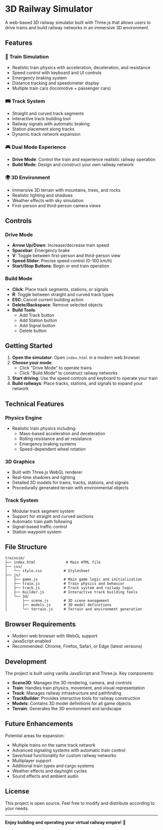 # 3D Railway Simulator

A web-based 3D railway simulator built with Three.js that allows users to drive trains and build railway networks in an immersive 3D environment.

## Features

### 🚂 Train Simulation
- Realistic train physics with acceleration, deceleration, and resistance
- Speed control with keyboard and UI controls
- Emergency braking system
- Distance tracking and speedometer display
- Multiple train cars (locomotive + passenger cars)

### 🛤️ Track System
- Straight and curved track segments
- Interactive track building tool
- Railway signals with automatic braking
- Station placement along tracks
- Dynamic track network expansion

### 🎮 Dual Mode Experience
- **Drive Mode**: Control the train and experience realistic railway operation
- **Build Mode**: Design and construct your own railway network

### 🌍 3D Environment
- Immersive 3D terrain with mountains, trees, and rocks
- Realistic lighting and shadows
- Weather effects with sky simulation
- First-person and third-person camera views

## Controls

### Drive Mode
- **Arrow Up/Down**: Increase/decrease train speed
- **Spacebar**: Emergency brake
- **V**: Toggle between first-person and third-person view
- **Speed Slider**: Precise speed control (0-100 km/h)
- **Start/Stop Buttons**: Begin or end train operation

### Build Mode
- **Click**: Place track segments, stations, or signals
- **R**: Toggle between straight and curved track types
- **ESC**: Cancel current building action
- **Delete/Backspace**: Remove selected objects
- **Build Tools**: 
  - Add Track button
  - Add Station button  
  - Add Signal button
  - Delete button

## Getting Started

1. **Open the simulator**: Open `index.html` in a modern web browser
2. **Choose your mode**: 
   - Click "Drive Mode" to operate trains
   - Click "Build Mode" to construct railway networks
3. **Start driving**: Use the speed controls and keyboard to operate your train
4. **Build railways**: Place tracks, stations, and signals to expand your network

## Technical Features

### Physics Engine
- Realistic train physics including:
  - Mass-based acceleration and deceleration
  - Rolling resistance and air resistance
  - Emergency braking systems
  - Speed-dependent wheel rotation

### 3D Graphics
- Built with Three.js WebGL renderer
- Real-time shadows and lighting
- Detailed 3D models for trains, tracks, stations, and signals
- Procedurally generated terrain with environmental objects

### Track System
- Modular track segment system
- Support for straight and curved sections
- Automatic train path following
- Signal-based traffic control
- Station waypoint system

## File Structure

```
trainsim/
├── index.html              # Main HTML file
├── css/
│   └── style.css          # Stylesheet
├── js/
│   ├── game.js            # Main game logic and initialization
│   ├── train.js           # Train physics and behavior
│   ├── track.js           # Track system and railway logic
│   ├── builder.js         # Interactive track building tools
│   └── 3d/
│       ├── scene.js       # 3D scene management
│       ├── models.js      # 3D model definitions
│       └── terrain.js     # Terrain and environment generation
```

## Browser Requirements

- Modern web browser with WebGL support
- JavaScript enabled
- Recommended: Chrome, Firefox, Safari, or Edge (latest versions)

## Development

The project is built using vanilla JavaScript and Three.js. Key components:

- **Scene3D**: Manages the 3D rendering, camera, and controls
- **Train**: Handles train physics, movement, and visual representation
- **Track**: Manages railway infrastructure and pathfinding
- **TrackBuilder**: Provides interactive tools for railway construction
- **Models**: Contains 3D model definitions for all game objects
- **Terrain**: Generates the 3D environment and landscape

## Future Enhancements

Potential areas for expansion:
- Multiple trains on the same track network
- Advanced signaling systems with automatic train control
- Save/load functionality for custom railway networks
- Multiplayer support
- Additional train types and cargo systems
- Weather effects and day/night cycles
- Sound effects and ambient audio

## License

This project is open source. Feel free to modify and distribute according to your needs.

---

**Enjoy building and operating your virtual railway empire!** 🚂
